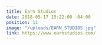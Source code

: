 ```yaml
---
title: Earn Studios
date: 2018-05-17 15:22:00 -04:00
position: 11
image: "/uploads/EARN_STUDIOS.jpg"
link: https://www.earnstudios.com/
---
```


